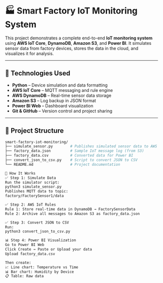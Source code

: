 # 🏭 Smart Factory IoT Monitoring System

This project demonstrates a complete end-to-end **IoT monitoring system** using **AWS IoT Core**, **DynamoDB**, **Amazon S3**, and **Power BI**. It simulates sensor data from factory devices, stores the data in the cloud, and visualizes it for analysis.

---

## 🔧 Technologies Used

- **Python** – Device simulation and data formatting
- **AWS IoT Core** – MQTT messaging and rule engine
- **AWS DynamoDB** – Real-time sensor data storage
- **Amazon S3** – Log backup in JSON format
- **Power BI Web** – Dashboard visualization
- **Git & GitHub** – Version control and project sharing

---

## 📁 Project Structure

```bash
smart-factory-iot-monitoring/
├── simulate_sensor.py        # Publishes simulated sensor data to AWS IoT
├── factory_data.json         # Sample IoT message log (from S3)
├── factory_data.csv          # Converted data for Power BI
├── convert_json_to_csv.py    # Script to convert JSON to CSV
└── README.md                 # Project documentation

🚀 How It Works
✅ Step 1: Simulate Data
Run the simulator script:
python3 simulate_sensor.py
Publishes MQTT data to topic:
factory/FactorySensor1/data

✅ Step 2: AWS IoT Rules
Rule 1: Store real-time data in DynamoDB → FactorySensorData
Rule 2: Archive all messages to Amazon S3 as factory_data.json

✅ Step 3: Convert JSON to CSV
Run:
python3 convert_json_to_csv.py

📊 Step 4: Power BI Visualization
Go to Power BI Web
Click Create → Paste or Upload your data
Upload factory_data.csv

Then create:
📈 Line chart: Temperature vs Time
📊 Bar chart: Humidity by Device
📋 Table: Raw data


